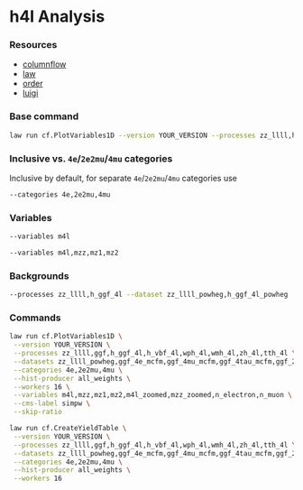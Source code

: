 # h4l Analysis

### Resources

- [columnflow](https://github.com/columnflow/columnflow/)
- [law](https://github.com/riga/law)
- [order](https://github.com/riga/order)
- [luigi](https://github.com/spotify/luigi)

### Base command

```sh
law run cf.PlotVariables1D --version YOUR_VERSION --processes zz_llll,h_ggf_4l --dataset zz_llll_powheg,h_ggf_4l_powheg --variables m4l --skip-ratio --workers 16
```

### Inclusive vs. `4e`/`2e2mu`/`4mu` categories

Inclusive by default, for separate `4e`/`2e2mu`/`4mu` categories use

```sh
--categories 4e,2e2mu,4mu
```

### Variables

```sh
--variables m4l
```

```sh
--variables m4l,mzz,mz1,mz2
```

### Backgrounds

```sh
--processes zz_llll,h_ggf_4l --dataset zz_llll_powheg,h_ggf_4l_powheg
```

### Commands

```sh
law run cf.PlotVariables1D \
 --version YOUR_VERSION \
 --processes zz_llll,ggf,h_ggf_4l,h_vbf_4l,wph_4l,wmh_4l,zh_4l,tth_4l \
 --datasets zz_llll_powheg,ggf_4e_mcfm,ggf_4mu_mcfm,ggf_4tau_mcfm,ggf_2e2mu_mcfm,ggf_2e2tau_mcfm,ggf_2mu2tau_mcfm,h_ggf_4l_powheg,h_vbf_4l_powheg,wph_4l_powheg,wmh_4l_powheg,zh_4l_powheg,tth_4l_powheg \
 --categories 4e,2e2mu,4mu \
 --hist-producer all_weights \
 --workers 16 \
 --variables m4l,mzz,mz1,mz2,m4l_zoomed,mzz_zoomed,n_electron,n_muon \
 --cms-label simpw \
 --skip-ratio
```

```sh
law run cf.CreateYieldTable \
 --version YOUR_VERSION \
 --processes zz_llll,ggf,h_ggf_4l,h_vbf_4l,wph_4l,wmh_4l,zh_4l,tth_4l \
 --datasets zz_llll_powheg,ggf_4e_mcfm,ggf_4mu_mcfm,ggf_4tau_mcfm,ggf_2e2mu_mcfm,ggf_2e2tau_mcfm,ggf_2mu2tau_mcfm,h_ggf_4l_powheg,h_vbf_4l_powheg,wph_4l_powheg,wmh_4l_powheg,zh_4l_powheg,tth_4l_powheg \
 --categories 4e,2e2mu,4mu \
 --hist-producer all_weights \
 --workers 16
```
